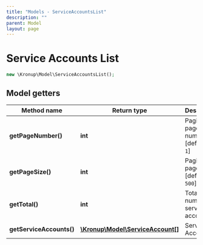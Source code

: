 ```yaml
---
title: "Models - ServiceAccountsList"
description: ""
parent: Model
layout: page
---
```


# Service Accounts List

```php
new \Kronup\Model\ServiceAccountsList();
```

## Model getters

Method name | Return type | Description
------------ | ------------- | -------------
**getPageNumber()** | **int** | Pagination: page number   [default to `1`]
**getPageSize()** | **int** | Pagination: page size   [default to `500`]
**getTotal()** | **int** | Total number of service accounts
**getServiceAccounts()** | [**\Kronup\Model\ServiceAccount[]**](../ServiceAccount) | Service Accounts

